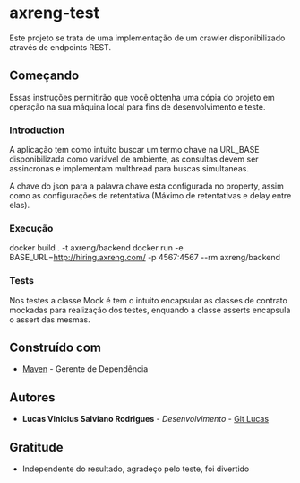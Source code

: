 # axreng-test

Este projeto se trata de uma implementação de um crawler disponibilizado através de endpoints REST.

## Começando

Essas instruções permitirão que você obtenha uma cópia do projeto em operação na sua máquina local para fins de desenvolvimento e teste.

### Introduction

A aplicação tem como intuito buscar um termo chave na URL_BASE disponibilizada como variável de ambiente, as consultas devem ser assincronas e implementam multhread para buscas simultaneas.

A chave do json para a palavra chave esta configurada no property, assim como as configurações de retentativa (Máximo de retentativas e delay entre elas).

### Execução

docker build . -t axreng/backend
docker run
-e BASE_URL=http://hiring.axreng.com/
-p 4567:4567 --rm axreng/backend

### Tests

Nos testes a classe Mock é tem o intuito encapsular as classes de contrato mockadas para realização dos testes, enquando a classe asserts encapsula o assert das mesmas.

## Construído com

* [Maven](https://maven.apache.org/) - Gerente de Dependência

## Autores

* **Lucas Vinicius Salviano Rodrigues** - *Desenvolvimento* - [Git Lucas](https://github.com/lucasviniciusrodrigues)

## Gratitude

* Independente do resultado, agradeço pelo teste, foi divertido